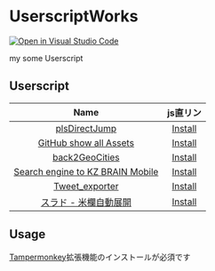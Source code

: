 # UserscriptWorks

[![Open in Visual Studio Code](https://img.shields.io/static/v1?logo=visualstudiocode&label=&message=Open%20in%20Visual%20Studio%20Code&labelColor=2c2c32&color=007acc&logoColor=007acc)](https://open.vscode.dev/PC-CNT/UserscriptWorks)

my some Userscript

## Userscript

| Name | js直リン |
| :---: | :---: |
|[plsDirectJump](./plsDirectJump/) | [Install](./plsDirectJump/plsDirectJump.user.js?raw=1)|
|[GitHub show all Assets](./GitHub_show_all_Assets/)|[Install](./GitHub_show_all_Assets/GitHub_show_all_Assets.user.js?raw=1)|
|[back2GeoCities](./back2GeoCities/)|[Install](./back2GeoCities/back2GeoCities.user.js?raw=1)|
|[Search engine to KZ BRAIN Mobile](./searchengine2KZ_BRAIN_Mobile/)|[Install](./searchengine2KZ_BRAIN_Mobile/searchengine2KZ_BRAIN_Mobile.user.js?raw=1)|
|[Tweet_exporter](./Tweet_exporter/)|[Install](./Tweet_exporter/Tweet_exporter.user.js?raw=1)|
|[スラド - 米欄自動展開](./srad_comment_opener/)|[Install](./srad_comment_opener/srad_comment_opener.user.js?raw=1)|

## Usage

[Tampermonkey](https://www.tampermonkey.net/index.php?locale=en)拡張機能のインストールが必須です
